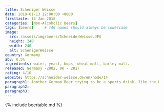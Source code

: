 ```yaml
---
title: Scheniger Weisse
date: 2018-01-13 12:00:00 +0000
firsttaste: 13 Jan 2018
categories: [Non-Alcoholic Beers]
tags: [beers]     # TAG names should always be lowercase
image:
  src: /assets/img/beers/SchneiderWeisse.JPG
  height: 240
  width: 240
  alt: SchenigerWeisse
country: Germany
abv: 0.5%
ingredients: water, yeast, hops, wheat malt, barley malt.
released: Germany -2002, UK - 2017
rating: 4/10
website: https://schneider-weisse.de/en/node/14
paragraph1: Another German Beer trying to be a sports drink, like the Erdinger and Franziskaner ones it didn't do it for me!
paragraph2: 
paragraph3: 
---
```

{% include beertable.md %}
